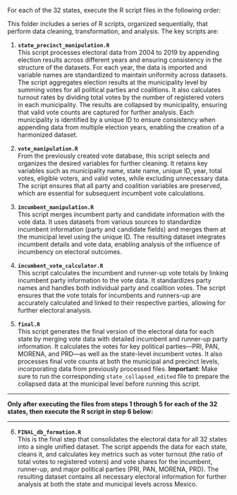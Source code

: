 


For each of the 32 states, execute the R script files in the following order:

This folder includes a series of R scripts, organized sequentially, that perform data cleaning, transformation, and analysis. The key scripts are:

1. **`state_precinct_manipulation.R`**  
   This script processes electoral data from 2004 to 2019 by appending election results across different years and ensuring consistency in the structure of the datasets. For each year, the data is imported and variable names are standardized to maintain uniformity across datasets. The script aggregates election results at the municipality level by summing votes for all political parties and coalitions. It also calculates turnout rates by dividing total votes by the number of registered voters in each municipality. The results are collapsed by municipality, ensuring that valid vote counts are captured for further analysis. Each municipality is identified by a unique ID to ensure consistency when appending data from multiple election years, enabling the creation of a harmonized dataset.

2. **`vote_manipulation.R`**  
   From the previously created vote database, this script selects and organizes the desired variables for further cleaning. It retains key variables such as municipality name, state name, unique ID, year, total votes, eligible voters, and valid votes, while excluding unnecessary data. The script ensures that all party and coalition variables are preserved, which are essential for subsequent incumbent vote calculations.

3. **`incumbent_manipulation.R`**  
   This script merges incumbent party and candidate information with the vote data. It uses datasets from various sources to standardize incumbent information (party and candidate fields) and merges them at the municipal level using the unique ID. The resulting dataset integrates incumbent details and vote data, enabling analysis of the influence of incumbency on electoral outcomes.

4. **`incumbent_vote_calculator.R`**  
   This script calculates the incumbent and runner-up vote totals by linking incumbent party information to the vote data. It standardizes party names and handles both individual party and coalition votes. The script ensures that the vote totals for incumbents and runners-up are accurately calculated and linked to their respective parties, allowing for further electoral analysis.

5. **`final.R`**  
   This script generates the final version of the electoral data for each state by merging vote data with detailed incumbent and runner-up party information. It calculates the votes for key political parties—PRI, PAN, MORENA, and PRD—as well as the state-level incumbent votes. It also processes final vote counts at both the municipal and precinct levels, incorporating data from previously processed files. **Important**: Make sure to run the corresponding `state_collapsed_edited` file to prepare the collapsed data at the municipal level before running this script.


**                                                                                                                       **
   **Only after executing the files from steps 1 through 5 for each of the 32 states, then execute the R script in step 6 below:**
**                                                                                                                       **
6. **`FINAL_db_formation.R`**  
   This is the final step that consolidates the electoral data for all 32 states into a single unified dataset. The script appends the data for each state, cleans it, and calculates key metrics such as voter turnout (the ratio of total votes to registered voters) and vote shares for the incumbent, runner-up, and major political parties (PRI, PAN, MORENA, PRD). The resulting dataset contains all necessary electoral information for further analysis at both the state and municipal levels across Mexico.
